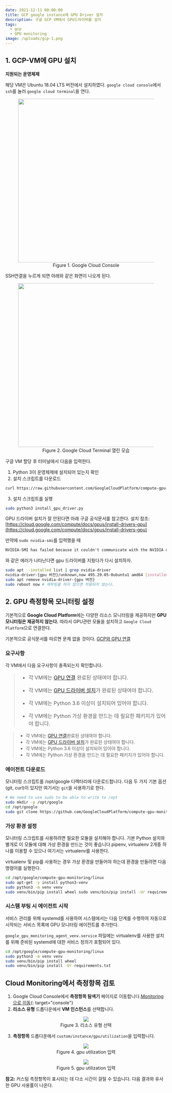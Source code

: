 ```yaml
---
date: 2021-12-11 00:00:00
title: GCP google instance에 GPU Driver 설치
description: 구글 GCP VM에서 GPU드라이버를 설치
tags:
  - gcp
  - GPU monitoring
image: /uploads/gcp-1.png
---
```


## 1. GCP-VM에 GPU 설치

**지원되는 운영체제**

해당 VM은 Ubuntu 18.04 LTS 버전에서 설치하였다. `google cloud console`에서 `ssh`를 눌러 `google cloud terminal`을 연다.

<figure style="text-align:center;"><img width="2940" height="512" src="/uploads/7.png" /><figcaption>Figure 1. Google Cloud Console</figcaption></figure>

SSH연결을 누르게 되면 아래와 같은 화면이 나오게 된다.

<figure style="text-align:center;"><img width="1800" height="512" src="/uploads/6.png" /><figcaption>Figure 2. Google Cloud Terminal 열린 모습</figcaption></figure>

구글 VM 할당 후 터미널에서 다음을 입력한다.

1. Python 3이 운영체제에 설치되어 있는지 확인
2. 설치 스크립트를 다운로드

```bash
curl https://raw.githubusercontent.com/GoogleCloudPlatform/compute-gpu-installation/main/linux/install_gpu_driver.py –output install_gpu_driver.py
```


3. 설치 스크립트를 실행
```bash
sudo python3 install_gpu_driver.py
```

GPU 드라이버 설치가 잘 안된다면 아래 구글 공식문서를 참고한다.
설치 참조: [https://cloud.google.com/compute/docs/gpus/install-drivers-gpu](https://cloud.google.com/compute/docs/gpus/install-drivers-gpu)


만약에 `sudo nvidia-smi`를 입력했을 때
```txt
NVIDIA-SMI has failed because it couldn't communicate with the NVIDIA driver. Make sure that the latest NVIDIA driver is installed and running.
```
와 같은 에러가 나타난다면 gpu 드라이버를 지웠다가 다시 설치하자.

```bash
sudo apt --installed list | grep nvidia-driver
nvidia-driver-{gpu 버전}/unknown,now 495.29.05-0ubuntu1 amd64 [installed,automatic]
sudo apt remove nvidia-driver-{gpu 버전}
sudo reboot now # 재부팅을 하지 않으면 적용되지 않는다.
```

## 2. GPU 측정항목 모니터링 설정

기본적으로 **Google Cloud Platform**에는 다양한 리소스 모니터링을 제공하지만 **GPU 모니터링은 제공하지 않는다.** 따라서 GPU관련 모듈을 설치하고 `Google Cloud Platform`으로 연결한다.

기본적으로 공식문서를 따르면 문제 없을 것이다.
[GCP와 GPU 연결](https://cloud.google.com/compute/docs/gpus/monitor-gpus)

### 요구사항



각 VM에서 다음 요구사항이 충족되는지 확인합니다.


<blockquote style="font-size:1rem;">
  <p>
  
* 각 VM에는&nbsp;[GPU 연결](https://cloud.google.com/compute/docs/gpus/create-vm-with-gpus)
완료된 상태여야 합니다.
* 각 VM에는&nbsp;[GPU 드라이버 설치](https://cloud.google.com/compute/docs/gpus/nstall-drivers-gpu#install-gpu-driver)가 완료된 상태여야 합니다.
* 각 VM에는 Python 3.6 이상이 설치되어 있어야 합니다.
* 각 VM에는 Python 가상 환경을 만드는 데 필요한 패키지가 있어야 합니다.
  
  </p>
</blockquote>
<!-- <blockquote style="font-size:1rem;"> -->

<!-- <blockqutoe/> -->
> * 각 VM에는&nbsp;[GPU 연결](https://cloud.google.com/compute/docs/gpus/create-vm-with-gpus)완료된 상태여야 합니다.
> * 각 VM에는&nbsp;[GPU 드라이버 설치](https://cloud.google.com/compute/docs/gpus/nstall-drivers-gpu#install-gpu-driver)가 완료된 상태여야 합니다.
> * 각 VM에는 Python 3.6 이상이 설치되어 있어야 합니다.
> * 각 VM에는 Python 가상 환경을 만드는 데 필요한 패키지가 있어야 합니다.


### 에이전트 다운로드

모니터링 스크립트를 /opt/google 디렉터리에 다운로드합니다. 다음 두 가지 기본 옵션(git, curl)이 있지만 여기서는 `git`을 사용하기로 한다.

```bash
# We need to use sudo to be able to write to /opt 
sudo mkdir -p /opt/google 
cd /opt/google 
sudo git clone https://github.com/GoogleCloudPlatform/compute-gpu-monitoring.git
```


### 가상 환경 설정

모니터링 스크립트를 사용하려면 필요한 모듈을 설치해야 합니다. 기본 Python 설치와 별개로 이 모듈에 대해 가상 환경을 만드는 것이 좋습니다.pipenv, virtualenv 2개중 하나를 이용할 수 있으나 여기서는 virtualenv를 사용한다.

virtualenv 및 pip를 사용하는 경우 가상 환경을 만들어야 하는데 환경을 만들려면 다음 명령어를 실행한다.

```bash
cd /opt/google/compute-gpu-monitoring/linux
sudo apt-get -y install python3-venv
sudo python3 -m venv venv
sudo venv/bin/pip install wheel sudo venv/bin/pip install -Ur requirements.txt
```

### 시스템 부팅 시 에이전트 시작

서비스 관리를 위해 systemd를 사용하여 시스템에서는 다음 단계를 수행하여 자동으로 시작되는 서비스 목록에 GPU 모니터링 에이전트를 추가한다.

`google_gpu_monitoring_agent_venv.service` 파일에는 virtualenv를 사용한 설치를 위해 준비된 systemd에 대한 서비스 정의가 포함되어 있다.

```bash
cd /opt/google/compute-gpu-monitoring/linux
sudo python3 -m venv venv
sudo venv/bin/pip install wheel
sudo venv/bin/pip install -Ur requirements.txt
```

## Cloud Monitoring에서 측정항목 검토

1. Google Cloud Console에서&nbsp;**측정항목 탐색기**&nbsp;페이지로 이동합니다.[Monitoring으로 이동](https://console.cloud.google.com/monitoring/metrics-explorer){: target="console"}
2. **리소스 유형**&nbsp;드롭다운에서&nbsp;**VM 인스턴스**를 선택합니다.

<figure style="text-align:center;"><img src="/uploads/3.png" /><figcaption>Figure 3. 리소스 유형 선택</figcaption></figure>

3. **측정항목**&nbsp;드롭다운에서 `custom/instance/gpu/utilization`을 입력합니다.
   
<figure style="text-align:center;"><img src="/uploads/4.png" /><figcaption>Figure 4. gpu utilization 입력</figcaption></figure>

<figure style="text-align:center;"><img src="/uploads/5.png" /><figcaption>Figure 5. gpu utilization 입력</figcaption></figure>





   **참고:**&nbsp;커스텀 측정항목이 표시되는 데 다소 시간이 걸릴 수 있습니다. 다음 결과와 유사한 GPU 사용률이 나온다.

